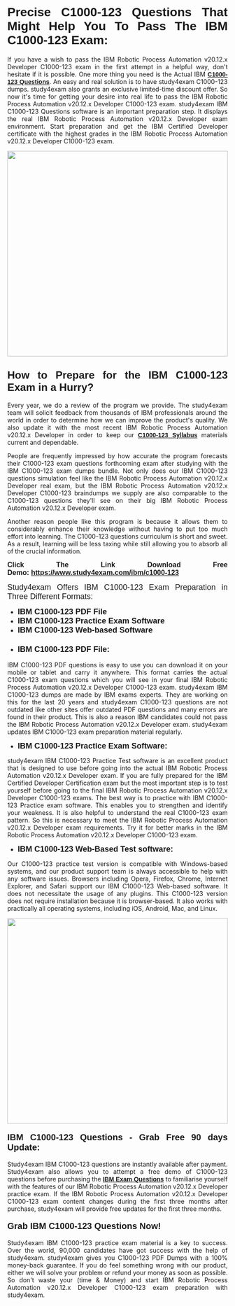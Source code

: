 <h1 style="text-align: justify;"><span style="font-family:Verdana,Geneva,sans-serif;"><strong>Precise C1000-123 Questions That Might Help You To Pass The IBM C1000-123 Exam:</strong></span></h1>

<p style="text-align: justify;">If you have a wish to pass the IBM Robotic Process Automation v20.12.x Developer C1000-123 exam in the first attempt in a helpful way, don't hesitate if it is possible. One more thing you need is the Actual IBM <a href="https://www.study4exam.com/ibm/free-c1000-123-questions"><span style="font-family:Verdana,Geneva,sans-serif;"><strong>C1000-123 Questions</strong></span></a>. An easy and real solution is to have study4exam C1000-123 dumps. study4exam also grants an exclusive limited-time discount offer. So now it's time for getting your desire into real life to pass the IBM Robotic Process Automation v20.12.x Developer C1000-123 exam. study4exam IBM C1000-123 Questions software is an important preparation step. It displays the real IBM Robotic Process Automation v20.12.x Developer exam environment. Start preparation and get the IBM Certified Developer certificate with the highest grades in the IBM Robotic Process Automation v20.12.x Developer C1000-123 exam.</p>

<p style="text-align: justify;"><a href="https://www.study4exam.com/ibm/c1000-123"><img alt="" src="https://www.thequestionanswers.com/wp-content/uploads/2022/02/Study4Exam-Cert-Exams-Questions.webp" style="width: 100%; height: 470px;" /></a></p>

<h2 style="text-align: justify;"><span style="font-family:Verdana,Geneva,sans-serif;"><span style="font-size:24px;"><strong>How to Prepare for the IBM C1000-123 Exam in a Hurry?</strong></span></span></h2>

<p style="text-align: justify;">Every year, we do a review of the program we provide. The study4exam team will solicit feedback from thousands of IBM professionals around the world in order to determine how we can improve the product's quality. We also update it with the most recent IBM Robotic Process Automation v20.12.x Developer in order to keep our <a href="https://www.study4exam.com/ibm/syllabus/c1000-123"><span style="font-family:Verdana,Geneva,sans-serif;"><strong>C1000-123 Syllabus</strong></span></a> materials current and dependable.</p>

<p style="text-align: justify;">People are frequently impressed by how accurate the program forecasts their C1000-123 exam questions forthcoming exam after studying with the IBM C1000-123 exam dumps bundle. Not only does our IBM C1000-123 questions simulation feel like the IBM Robotic Process Automation v20.12.x Developer real exam, but the IBM Robotic Process Automation v20.12.x Developer C1000-123 braindumps we supply are also comparable to the C1000-123 questions they'll see on their big IBM Robotic Process Automation v20.12.x Developer exam.</p>

<p style="text-align: justify;">Another reason people like this program is because it allows them to considerably enhance their knowledge without having to put too much effort into learning. The C1000-123 questions curriculum is short and sweet. As a result, learning will be less taxing while still allowing you to absorb all of the crucial information.</p>

<p style="text-align: justify;"><span style="font-size:16px;"><span style="font-family:Verdana,Geneva,sans-serif;"><strong>Click The Link Download Free Demo: <a href="https://www.study4exam.com/ibm/c1000-123">https://www.study4exam.com/ibm/c1000-123</a></strong></span></span></p>

<p style="text-align: justify;"><span style="font-size:18px;"><span style="font-family:Tahoma,Geneva,sans-serif;">Study4exam Offers IBM C1000-123 Exam Preparation in Three Different Formats:</span></span></p>

<ul>
	<li style="text-align: justify;"><span style="font-size:18px;"><span style="font-family:Tahoma,Geneva,sans-serif;"><strong>IBM C1000-123 PDF File</strong></span></span></li>
	<li style="text-align: justify;"><span style="font-size:18px;"><span style="font-family:Tahoma,Geneva,sans-serif;"><strong>IBM C1000-123 Practice Exam Software</strong></span></span></li>
	<li style="text-align: justify;"><span style="font-size:18px;"><span style="font-family:Tahoma,Geneva,sans-serif;"><strong>IBM C1000-123 Web-based Software</strong></span></span></li>
	<li>
	<h3 style="text-align: justify;"><span style="font-family:Verdana,Geneva,sans-serif;"><strong><span style="font-size:18px;">IBM C1000-123 PDF File:</span></strong></span></h3>
	</li>
</ul>

<p style="text-align: justify;">IBM C1000-123 PDF questions is easy to use you can download it on your mobile or tablet and carry it anywhere. This format carries the actual C1000-123 exam questions which you will see in your final IBM Robotic Process Automation v20.12.x Developer C1000-123 exam. study4exam IBM C1000-123 dumps are made by IBM exams experts. They are working on this for the last 20 years and study4exam C1000-123 questions are not outdated like other sites offer outdated PDF questions and many errors are found in their product. This is also a reason IBM candidates could not pass the IBM Robotic Process Automation v20.12.x Developer exam. study4exam updates IBM C1000-123 exam preparation material regularly.</p>

<ul>
	<li style="text-align: justify;"><strong><span style="font-size:18px;"><span style="font-family:Verdana,Geneva,sans-serif;">IBM C1000-123 Practice Exam Software:</span></span></strong></li>
</ul>

<p style="text-align: justify;">study4exam IBM C1000-123 Practice Test software is an excellent product that is designed to use before going into the actual IBM Robotic Process Automation v20.12.x Developer exam. If you are fully prepared for the IBM Certified Developer Certification exam but the most important step is to test yourself before going to the final IBM Robotic Process Automation v20.12.x Developer C1000-123 exams. The best way is to practice with IBM C1000-123 Practice exam software. This enables you to strengthen and identify your weakness. It is also helpful to understand the real C1000-123 exam pattern. So this is necessary to meet the IBM Robotic Process Automation v20.12.x Developer exam requirements. Try it for better marks in the IBM Robotic Process Automation v20.12.x Developer C1000-123 exam.</p>

<ul>
	<li style="text-align: justify;"><strong><span style="font-size:18px;"><span style="font-family:Tahoma,Geneva,sans-serif;">IBM C1000-123 Web-Based Test software:</span></span></strong></li>
</ul>

<p style="text-align: justify;">Our C1000-123 practice test version is compatible with Windows-based systems, and our product support team is always accessible to help with any software issues. Browsers including Opera, Firefox, Chrome, Internet Explorer, and Safari support our IBM C1000-123 Web-based software. It does not necessitate the usage of any plugins. This C1000-123 version does not require installation because it is browser-based. It also works with practically all operating systems, including iOS, Android, Mac, and Linux.</p>

<p style="text-align: justify;"><a href="https://www.study4exam.com/ibm/c1000-123"><img alt="" src="https://www.thequestionanswers.com/wp-content/uploads/2022/02/Study4Exam-Cert-Exams-Questions-Discount.webp" style="width: 100%; height: 470px;" /></a></p>

<h4 style="text-align: justify;"><span style="font-family:Tahoma,Geneva,sans-serif;"><strong><span style="font-size:20px;">IBM C1000-123 Questions - Grab Free 90 days Update:</span></strong></span></h4>

<p style="text-align: justify;">Study4exam IBM C1000-123 questions are instantly available after payment. Study4exam also allows you to attempt a free demo of C1000-123 questions before purchasing the <a href="https://www.study4exam.com/ibm-exams"><span style="font-family:Verdana,Geneva,sans-serif;"><strong>IBM Exam Questions</strong></span></a> to familiarise yourself with the features of our IBM Robotic Process Automation v20.12.x Developer practice exam. If the IBM Robotic Process Automation v20.12.x Developer C1000-123 exam content changes during the first three months after purchase, study4exam will provide free updates for the first three months.</p>

<h4 style="text-align: justify;"><span style="font-family:Verdana,Geneva,sans-serif;"><strong><span style="font-size:20px;">Grab IBM C1000-123 Questions Now!</span></strong></span></h4>

<p style="text-align: justify;">Study4exam IBM C1000-123 practice exam material is a key to success. Over the world, 90,000 candidates have got success with the help of study4exam. study4exam gives you C1000-123 PDF Dumps with a 100% money-back guarantee. If you do feel something wrong with our product, either we will solve your problem or refund your money as soon as possible. So don't waste your (time & Money) and start IBM Robotic Process Automation v20.12.x Developer C1000-123 exam preparation with study4exam.</p>
